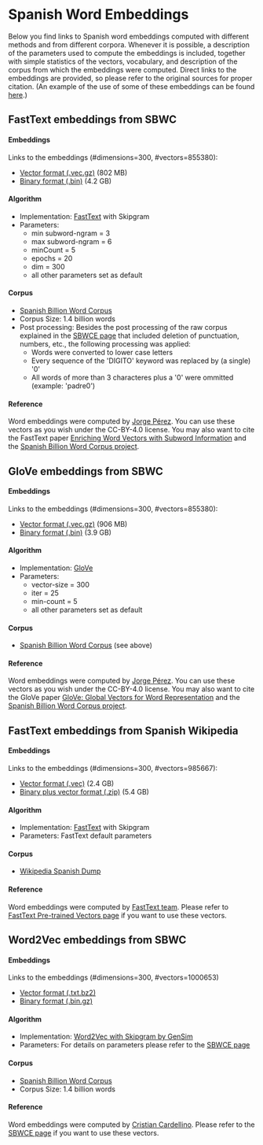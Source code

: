 # Spanish Word Embeddings

Below you find links to Spanish word embeddings computed with different methods and from different corpora. Whenever it is possible, a description of the parameters used to compute the embeddings is included, together with simple statistics of the vectors, vocabulary, and description of the corpus from which the embeddings were computed. Direct links to the embeddings are provided, so please refer to the original sources for proper citation. (An example of the use of some of these embeddings can be found [here](examples/Ejemplo_WordVectors.md).)

## FastText embeddings from SBWC

#### Embeddings
Links to the embeddings (#dimensions=300, #vectors=855380): 
- [Vector format (.vec.gz)](http://dcc.uchile.cl/~jperez/word-embeddings/fasttext-sbwc.3.6.e20.vec.gz) (802 MB) 
- [Binary format (.bin)](http://dcc.uchile.cl/~jperez/word-embeddings/fasttext-sbwc.3.6.e20.bin) (4.2 GB)

#### Algorithm
- Implementation: [FastText](https://github.com/facebookresearch/fastText) with Skipgram
- Parameters: 
    - min subword-ngram = 3 
    - max subword-ngram = 6
    - minCount = 5
    - epochs = 20
    - dim = 300
    - all other parameters set as default
     
#### Corpus
- [Spanish Billion Word Corpus](http://crscardellino.me/SBWCE/)
- Corpus Size: 1.4 billion words
- Post processing: Besides the post processing of the raw corpus explained in the [SBWCE page](http://crscardellino.me/SBWCE/) that included deletion of punctuation, numbers, etc., the following processing was applied:
    - Words were converted to lower case letters
    - Every sequence of the 'DIGITO' keyword was replaced by (a single) '0'
    - All words of more than 3 characteres plus a '0' were ommitted (example: 'padre0')

#### Reference
Word embeddings were computed by [Jorge Pérez](https://github.com/jorgeperezrojas). You can use these vectors as you wish under the CC-BY-4.0 license. You may also want to cite the FastText paper [Enriching Word Vectors with Subword Information](https://arxiv.org/abs/1607.04606) and the [Spanish Billion Word Corpus project](http://crscardellino.me/SBWCE/). 

## GloVe embeddings from SBWC

#### Embeddings
Links to the embeddings (#dimensions=300, #vectors=855380): 
- [Vector format (.vec.gz)](http://dcc.uchile.cl/~jperez/word-embeddings/glove-sbwc.i25.vec.gz) (906 MB) 
- [Binary format (.bin)](http://dcc.uchile.cl/~jperez/word-embeddings/glove-sbwc.i25.bin) (3.9 GB)

#### Algorithm
- Implementation: [GloVe](https://github.com/stanfordnlp/GloVe)
- Parameters: 
    - vector-size = 300
    - iter = 25
    - min-count = 5
    - all other parameters set as default

#### Corpus
- [Spanish Billion Word Corpus](http://crscardellino.me/SBWCE/) (see above)

#### Reference
Word embeddings were computed by [Jorge Pérez](https://github.com/jorgeperezrojas). You can use these vectors as you wish under the CC-BY-4.0 license. You may also want to cite the GloVe paper [GloVe: Global Vectors for Word Representation](https://nlp.stanford.edu/pubs/glove.pdf) and the [Spanish Billion Word Corpus project](http://crscardellino.me/SBWCE/).

## FastText embeddings from Spanish Wikipedia 

#### Embeddings
Links to the embeddings (#dimensions=300, #vectors=985667): 
- [Vector format (.vec)](https://s3-us-west-1.amazonaws.com/fasttext-vectors/wiki.es.vec) (2.4 GB) 
- [Binary plus vector format (.zip)](https://s3-us-west-1.amazonaws.com/fasttext-vectors/wiki.es.zip) (5.4 GB)

#### Algorithm
- Implementation: [FastText](https://github.com/facebookresearch/fastText) with Skipgram
- Parameters: FastText default parameters
     
#### Corpus
- [Wikipedia Spanish Dump](https://archive.org/details/eswiki-20150105)

#### Reference
Word embeddings were computed by [FastText team](https://github.com/facebookresearch/fastText).
Please refer to [FastText Pre-trained Vectors page](https://github.com/facebookresearch/fastText/blob/master/pretrained-vectors.md) if you want to use these vectors.

## Word2Vec embeddings from SBWC

#### Embeddings
Links to the embeddings (#dimensions=300, #vectors=1000653) 
- [Vector format (.txt.bz2)](http://cs.famaf.unc.edu.ar/~ccardellino/SBWCE/SBW-vectors-300-min5.txt.bz2) 
- [Binary format (.bin.gz)](http://cs.famaf.unc.edu.ar/~ccardellino/SBWCE/SBW-vectors-300-min5.bin.gz) 

#### Algorithm
- Implementation: [Word2Vec with Skipgram by GenSim](https://radimrehurek.com/gensim/models/word2vec.html) 
- Parameters: For details on parameters please refer to the [SBWCE page](http://crscardellino.me/SBWCE/)
     
#### Corpus
- [Spanish Billion Word Corpus](http://crscardellino.me/SBWCE/) 
- Corpus Size: 1.4 billion words

#### Reference
Word embeddings were computed by [Cristian Cardellino](https://github.com/crscardellino). Please refer to the [SBWCE page](http://crscardellino.me/SBWCE/) if you want to use these vectors.

